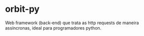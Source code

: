 # orbit-py
Web framework (back-end) que trata as http requests de maneira assíncronas, ideal para programadores python.  
